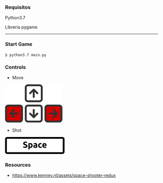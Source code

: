 ### Requisitos
Python3.7

Libreria pygame
***
### Start Game
```
$ python3.7 main.py
```

### Controls

- Move

![right-left.png](https://github.com/martinavilasj/firstPythonGame/blob/eade0dd198bd329d346a3f52593ebcdd9c3d5df7/resources/others/right-left.png)

- Shot

![space.png](https://github.com/martinavilasj/firstPythonGame/blob/eade0dd198bd329d346a3f52593ebcdd9c3d5df7/resources/others/space.png)


### Resources
- https://www.kenney.nl/assets/space-shooter-redux
